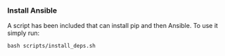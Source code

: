 ### Install Ansible

A script has been included that can install pip and then Ansible. To use it simply run:

```
bash scripts/install_deps.sh
```

